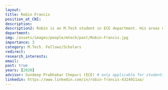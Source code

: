 ```yaml
---
layout: 
title: Robin Francis
position_at_CNI: 
description: 
description2: Robin is an M.Tech student in ECE department. His areas of research are distributed optimization and he is currently working on ”Distributed Graph Signal Processing using Orthogonal Polynomial”. The work focuses on solving optimization problems in a distributed manner for scenarios without central processor. In this work we make use of orthogonal polynomials to accelerate the rate of convergence to the desired value and thereby obtaining a good approximate with less computations and communications. The major applications of the proposed technique are in denoising, semi-supervised learning, prediction, and other machine learning tasks on data that are distributed in nature.
department:
img: /assets/images/people/mtech/past/Robin-Francis.jpg
importance: 3
category: M.Tech. Fellows/Scholars
redirect: 
research_interests: 
email: 
past: true
years: [2020]
advisor: Sundeep Prabhakar Chepuri (ECE) # only applicable for students or fellows
linkedin: https://www.linkedin.com/in/robin-francis-4324011aa/
---
```

